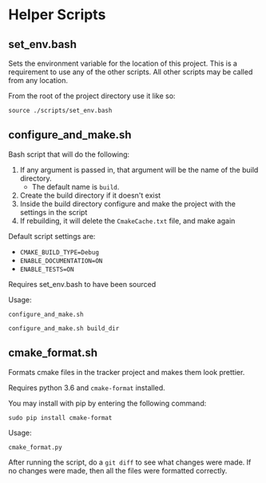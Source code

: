 # Helper Scripts

## set_env.bash

Sets the environment variable for the location of this project. 
This is a requirement to use any of the other scripts. 
All other scripts may be called from any location.

From the root of the project directory use it like so:

`source ./scripts/set_env.bash`

## configure_and_make.sh

Bash script that will do the following:

1. If any argument is passed in, that argument will be the name of the build directory.
   * The default name is `build`.
2. Create the build directory if it doesn't exist
3. Inside the build directory configure and make the project with the settings in the script
4. If rebuilding, it will delete the `CmakeCache.txt` file, and make again

Default script settings are:
* `CMAKE_BUILD_TYPE=Debug`
* `ENABLE_DOCUMENTATION=ON`
* `ENABLE_TESTS=ON`

Requires set_env.bash to have been sourced

Usage:

`configure_and_make.sh`

`configure_and_make.sh build_dir`


## cmake_format.sh

Formats cmake files in the tracker project and makes them 
look prettier. 

Requires python 3.6 and `cmake-format` installed.

You may install with pip by entering the following command:

`sudo pip install cmake-format` 

Usage:

`cmake_format.py`

After running the script, do a `git diff` to see what changes were made.
If no changes were made, then all the files were formatted correctly.
